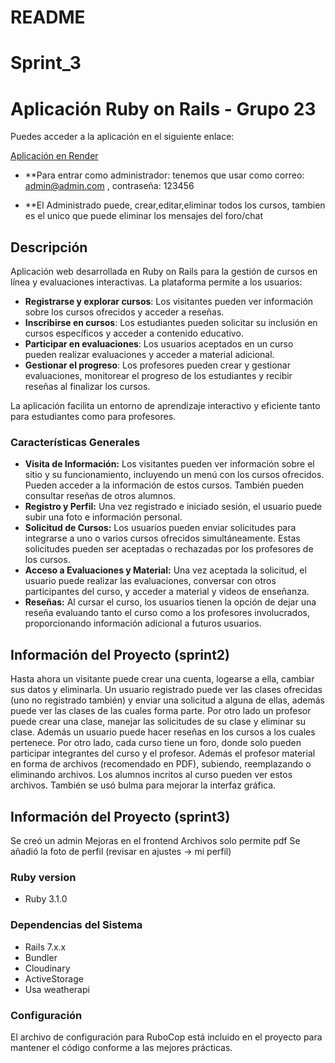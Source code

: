 #  README
#  Sprint_3
 #  Aplicación Ruby on Rails - Grupo 23

Puedes acceder a la aplicación en el siguiente enlace:

[Aplicación en Render](https://two024-2-grupo-23.onrender.com)

- **Para entrar como administrador: tenemos que usar como correo: admin@admin.com , contraseña: 123456

- **El Administrado puede, crear,editar,eliminar todos los cursos, tambien es el unico que puede eliminar los mensajes del foro/chat
  
## Descripción

Aplicación web desarrollada en Ruby on Rails para la gestión de cursos en línea y evaluaciones interactivas. La plataforma permite a los usuarios:

- **Registrarse y explorar cursos**: Los visitantes pueden ver información sobre los cursos ofrecidos y acceder a reseñas.
- **Inscribirse en cursos**: Los estudiantes pueden solicitar su inclusión en cursos específicos y acceder a contenido educativo.
- **Participar en evaluaciones**: Los usuarios aceptados en un curso pueden realizar evaluaciones y acceder a material adicional.
- **Gestionar el progreso**: Los profesores pueden crear y gestionar evaluaciones, monitorear el progreso de los estudiantes y recibir reseñas al finalizar los cursos.

La aplicación facilita un entorno de aprendizaje interactivo y eficiente tanto para estudiantes como para profesores.

### Características Generales
- **Visita de Información:** Los visitantes pueden ver información sobre el sitio y su funcionamiento, incluyendo un menú con los cursos ofrecidos. Pueden acceder a la información de estos cursos. También pueden consultar reseñas de otros alumnos.
- **Registro y Perfil:** Una vez registrado e iniciado sesión, el usuario puede subir una foto e información personal. 
- **Solicitud de Cursos:** Los usuarios pueden enviar solicitudes para integrarse a uno o varios cursos ofrecidos simultáneamente. Estas solicitudes pueden ser aceptadas o rechazadas por los profesores de los cursos.
- **Acceso a Evaluaciones y Material:** Una vez aceptada la solicitud, el usuario puede realizar las evaluaciones, conversar con otros participantes del curso, y acceder a material y videos de enseñanza.
- **Reseñas:** Al cursar el curso, los usuarios tienen la opción de dejar una reseña evaluando tanto el curso como a los profesores involucrados, proporcionando información adicional a futuros usuarios.
  
## Información del Proyecto (sprint2)
Hasta ahora un visitante puede crear una cuenta, logearse a ella, cambiar sus datos y eliminarla.
Un usuario registrado puede ver las clases ofrecidas (uno no registrado también) y enviar una solicitud a alguna de ellas, además puede ver las clases de las cuales forma parte.
Por otro lado un profesor puede crear una clase, manejar las solicitudes de su clase y eliminar su clase.
Además un usuario puede hacer reseñas en los cursos a los cuales pertenece.
Por otro lado, cada curso tiene un foro, donde solo pueden participar integrantes del curso 
y el profesor.
Además el profesor material en forma de archivos (recomendado en PDF), subiendo, reemplazando o 
eliminando archivos. Los alumnos incritos al curso pueden ver estos archivos.
También se usó bulma para mejorar la interfaz gráfica. 

## Información del Proyecto (sprint3)
Se creó un admin
Mejoras en el frontend
Archivos solo permite pdf
Se añadió la foto de perfil (revisar en ajustes -> mi perfil)

### Ruby version

- Ruby 3.1.0

### Dependencias del Sistema

- Rails 7.x.x
- Bundler
- Cloudinary
- ActiveStorage
- Usa weatherapi

### Configuración

El archivo de configuración para RuboCop está incluido en el proyecto para mantener el código conforme a las mejores prácticas.

